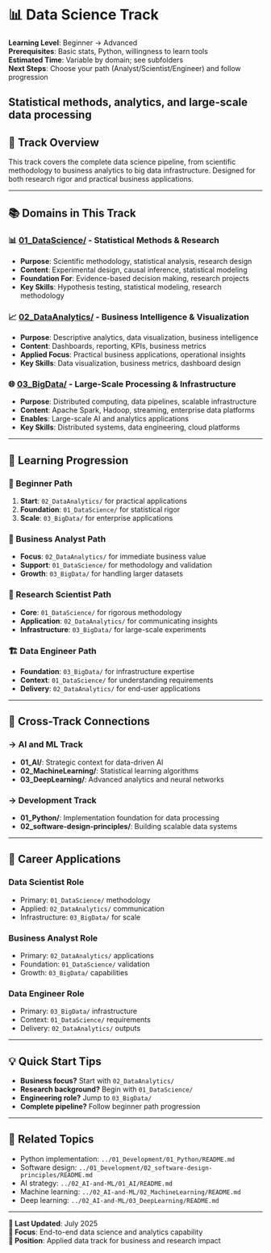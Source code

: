 # 📊 Data Science Track

**Learning Level**: Beginner → Advanced  
**Prerequisites**: Basic stats, Python, willingness to learn tools  
**Estimated Time**: Variable by domain; see subfolders  
**Next Steps**: Choose your path (Analyst/Scientist/Engineer) and follow progression

## Statistical methods, analytics, and large-scale data processing

## 🎯 Track Overview

This track covers the complete data science pipeline, from scientific methodology to business analytics to big data infrastructure. Designed for both research rigor and practical business applications.

---

## 📚 Domains in This Track

### **📊 [01_DataScience/](01_DataScience/)** - Statistical Methods & Research

- **Purpose**: Scientific methodology, statistical analysis, research design
- **Content**: Experimental design, causal inference, statistical modeling
- **Foundation For**: Evidence-based decision making, research projects
- **Key Skills**: Hypothesis testing, statistical modeling, research methodology

### **📈 [02_DataAnalytics/](02_DataAnalytics/)** - Business Intelligence & Visualization

- **Purpose**: Descriptive analytics, data visualization, business intelligence
- **Content**: Dashboards, reporting, KPIs, business metrics
- **Applied Focus**: Practical business applications, operational insights
- **Key Skills**: Data visualization, business metrics, dashboard design

### **🌐 [03_BigData/](03_BigData/)** - Large-Scale Processing & Infrastructure

- **Purpose**: Distributed computing, data pipelines, scalable infrastructure
- **Content**: Apache Spark, Hadoop, streaming, enterprise data platforms
- **Enables**: Large-scale AI and analytics applications
- **Key Skills**: Distributed systems, data engineering, cloud platforms

---

## 🚀 Learning Progression

### **🔰 Beginner Path**

1. **Start**: `02_DataAnalytics/` for practical applications
2. **Foundation**: `01_DataScience/` for statistical rigor
3. **Scale**: `03_BigData/` for enterprise applications

### **🎯 Business Analyst Path**

- **Focus**: `02_DataAnalytics/` for immediate business value
- **Support**: `01_DataScience/` for methodology and validation
- **Growth**: `03_BigData/` for handling larger datasets

### **🧪 Research Scientist Path**

- **Core**: `01_DataScience/` for rigorous methodology
- **Application**: `02_DataAnalytics/` for communicating insights
- **Infrastructure**: `03_BigData/` for large-scale experiments

### **🏗️ Data Engineer Path**

- **Foundation**: `03_BigData/` for infrastructure expertise
- **Context**: `01_DataScience/` for understanding requirements
- **Delivery**: `02_DataAnalytics/` for end-user applications

---

## 🔗 Cross-Track Connections

### **→ AI and ML Track**

- **01_AI/**: Strategic context for data-driven AI
- **02_MachineLearning/**: Statistical learning algorithms
- **03_DeepLearning/**: Advanced analytics and neural networks

### **→ Development Track**

- **01_Python/**: Implementation foundation for data processing
- **02_software-design-principles/**: Building scalable data systems

---

## 💼 Career Applications

### **Data Scientist Role**

- Primary: `01_DataScience/` methodology
- Applied: `02_DataAnalytics/` communication
- Infrastructure: `03_BigData/` for scale

### **Business Analyst Role**

- Primary: `02_DataAnalytics/` applications
- Foundation: `01_DataScience/` validation
- Growth: `03_BigData/` capabilities

### **Data Engineer Role**

- Primary: `03_BigData/` infrastructure
- Context: `01_DataScience/` requirements
- Delivery: `02_DataAnalytics/` outputs

---

## 💡 Quick Start Tips

- **Business focus?** Start with `02_DataAnalytics/`
- **Research background?** Begin with `01_DataScience/`
- **Engineering role?** Jump to `03_BigData/`
- **Complete pipeline?** Follow beginner path progression

---

## 🔗 Related Topics

- Python implementation: `../01_Development/01_Python/README.md`
- Software design: `../01_Development/02_software-design-principles/README.md`
- AI strategy: `../02_AI-and-ML/01_AI/README.md`
- Machine learning: `../02_AI-and-ML/02_MachineLearning/README.md`
- Deep learning: `../02_AI-and-ML/03_DeepLearning/README.md`

---

**📅 Last Updated**: July 2025  
**🎯 Focus**: End-to-end data science and analytics capability  
**📍 Position**: Applied data track for business and research impact
